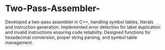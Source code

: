 # Two-Pass-Assembler-
Developed a two-pass assembler in C++, handling symbol tables, literals and instruction generation.
 Implemented error detection for label duplication and invalid instructions ensuring code reliability.
 Designed functions for hexadecimal conversion, proper string parsing, and symbol table management.
